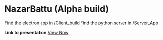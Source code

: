 # NazarBattu (Alpha build)
Find the electron app in /Client_build
Find the python server in /Server_App

**Link to presentation**
[View Now](https://docs.google.com/presentation/d/1S8ILsqeBVRqewRInBYOOxW0AFc3XFE42E6JHJvwx9C0/edit?usp=sharing)